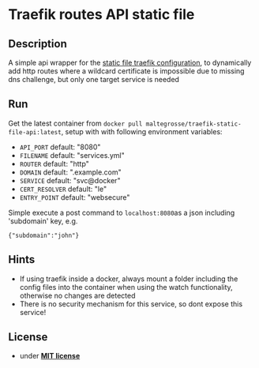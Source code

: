 # Traefik routes API static file
## Description
A simple api wrapper for the [static file traefik configuration](https://doc.traefik.io/traefik/providers/file/), to dynamically add http routes where a wildcard certificate is impossible due to missing dns challenge, but only one target service is needed

## Run
Get the latest container from `docker pull maltegrosse/traefik-static-file-api:latest`, setup with with following environment variables:

- `API_PORT` default: "8080"
- `FILENAME` default: "services.yml"
- `ROUTER` default:  "http"
- `DOMAIN` default: ".example.com"
- `SERVICE` default:  "svc@docker"
- `CERT_RESOLVER` default: "le"
- `ENTRY_POINT` default:  "websecure"

Simple execute a post command to `localhost:8080`as a json including 'subdomain' key, e.g. 
```
{"subdomain":"john"}

```
## Hints
- If using traefik inside a docker, always mount a folder including the config files into the container when using the watch functionality, otherwise no changes are detected
- There is no security mechanism for this service, so dont expose this service!


## License
- under **[MIT license](http://opensource.org/licenses/mit-license.php)**